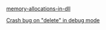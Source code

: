 [memory-allocations-in-dll](https://forums.codeguru.com/showthread.php?229394-memory-allocations-in-dll&p=673710#post673710)

[Crash bug on "delete" in debug mode](https://forums.codeguru.com/showthread.php?339929-Crash-bug-on-quot-delete-quot-in-debug-mode&p=1148471#post1148471)